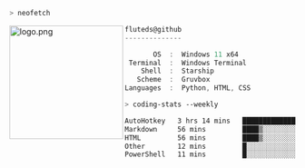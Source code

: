 ```zsh
> neofetch
```

<!--img align="left" src="https://github.com/fluteds.png" alt="logo.png" width="200"/>-->
<img align="left" src="https://external-content.duckduckgo.com/iu/?u=https%3A%2F%2F78.media.tumblr.com%2F975fca5f82161b190efdcaa05ffbd4ec%2Ftumblr_p6q6m9TJF01x3p3jmo1_500.png&f=1&nofb=1" alt="logo.png" width="200"/>

```csharp
fluteds@github
--------------

       OS  :  Windows 11 x64
 Terminal  :  Windows Terminal
    Shell  :  Starship
   Scheme  :  Gruvbox
Languages  :  Python, HTML, CSS
```

```zsh
> coding-stats --weekly
```

<!--START_SECTION:waka-->

```txt
AutoHotkey   3 hrs 14 mins   ██████████████▓░░░░░░░░░░   58.42 %
Markdown     56 mins         ████▒░░░░░░░░░░░░░░░░░░░░   17.05 %
HTML         56 mins         ████▒░░░░░░░░░░░░░░░░░░░░   16.80 %
Other        12 mins         █░░░░░░░░░░░░░░░░░░░░░░░░   03.70 %
PowerShell   11 mins         █░░░░░░░░░░░░░░░░░░░░░░░░   03.55 %
```

<!--END_SECTION:waka-->
